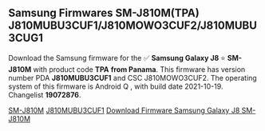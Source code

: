 <h2>Samsung Firmwares SM-J810M(TPA) J810MUBU3CUF1/J810MOWO3CUF2/J810MUBU3CUG1</h2>
Download the Samsung firmware for the ✅ <strong>Samsung Galaxy J8 </strong> ⭐ <strong>SM-J810M</strong> with product code <strong>TPA</strong> <strong> from Panama</strong>. This firmware has version number PDA <strong>J810MUBU3CUF1</strong> and CSC J810MOWO3CUF2. The operating system of this firmware is Android Q , with build date 2021-10-19. Changelist <strong>19072876</strong>.


[SM-J810M](https://samfirm.shop/samsung/model/SM-J810M)
[J810MUBU3CUF1](https://samfirm.shop/samsung/pda/J810MUBU3CUF1)
[Download Firmware Samsung Galaxy J8 SM-J810M](https://samfirm.shop/samsung/firmware/465954)
